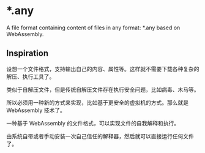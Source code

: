 # *.any

A file format containing content of files in any format: *.any based on WebAssembly.

## Inspiration

设想一个文件格式，支持输出自己的内容、属性等。这样就不需要下载各种复杂的解压、执行工具了。

类似于自解压文件，但是传统自解压文件存在执行安全问题，比如病毒、木马等。

所以必须用一种新的方式来实现，比如基于更安全的虚拟机的方式。那么就是 WebAssembly 技术了。

一种基于 WebAssembly 的文件格式，可以实现文件的自我解释和执行。

由系统自带或者手动安装一次自己信任的解释器，然后就可以直接运行任何文件了。
